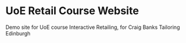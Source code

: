 # UoE Retail Course Website
Demo site for UoE course Interactive Retailing, for Craig Banks Tailoring Edinburgh
